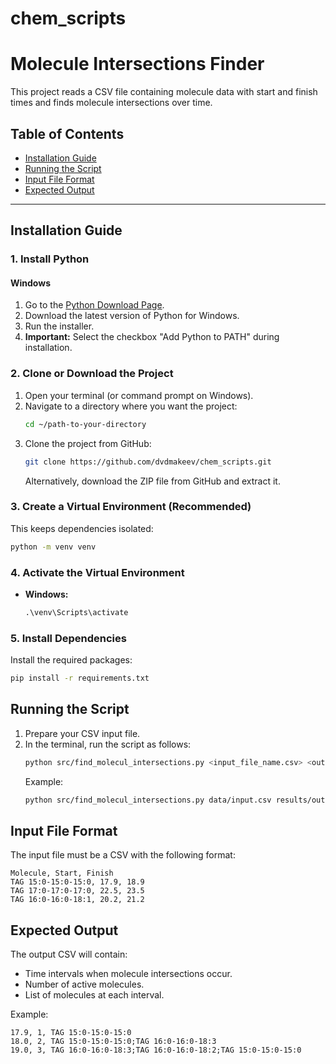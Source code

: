 # chem_scripts

# Molecule Intersections Finder

This project reads a CSV file containing molecule data with start and finish times and finds molecule intersections over time.

## Table of Contents
- [Installation Guide](#installation-guide)
- [Running the Script](#running-the-script)
- [Input File Format](#input-file-format)
- [Expected Output](#expected-output)

---

## Installation Guide

### 1. Install Python

#### Windows
1. Go to the [Python Download Page](https://www.python.org/downloads/).
2. Download the latest version of Python for Windows.
3. Run the installer.
4. **Important:** Select the checkbox "Add Python to PATH" during installation.

### 2. Clone or Download the Project
1. Open your terminal (or command prompt on Windows).
2. Navigate to a directory where you want the project:
   ```bash
   cd ~/path-to-your-directory
   ```
3. Clone the project from GitHub:
   ```bash
   git clone https://github.com/dvdmakeev/chem_scripts.git
   ```
   Alternatively, download the ZIP file from GitHub and extract it.

### 3. Create a Virtual Environment (Recommended)
This keeps dependencies isolated:
```bash
python -m venv venv
```

### 4. Activate the Virtual Environment
- **Windows:**
  ```cmd
  .\venv\Scripts\activate
  ```
  
### 5. Install Dependencies
Install the required packages:
```bash
pip install -r requirements.txt
```

## Running the Script

1. Prepare your CSV input file.
2. In the terminal, run the script as follows:
   ```bash
   python src/find_molecul_intersections.py <input_file_name.csv> <output_file_name.csv>
   ```
   Example:
   ```bash
   python src/find_molecul_intersections.py data/input.csv results/output.csv
   ```

## Input File Format

The input file must be a CSV with the following format:

```csv
Molecule, Start, Finish
TAG 15:0-15:0-15:0, 17.9, 18.9
TAG 17:0-17:0-17:0, 22.5, 23.5
TAG 16:0-16:0-18:1, 20.2, 21.2
```

## Expected Output
The output CSV will contain:
- Time intervals when molecule intersections occur.
- Number of active molecules.
- List of molecules at each interval.

Example:
```csv
17.9, 1, TAG 15:0-15:0-15:0
18.0, 2, TAG 15:0-15:0-15:0;TAG 16:0-16:0-18:3
19.0, 3, TAG 16:0-16:0-18:3;TAG 16:0-16:0-18:2;TAG 15:0-15:0-15:0
```

